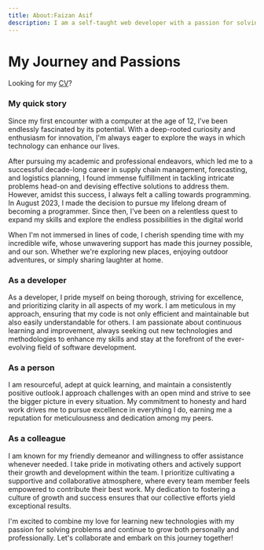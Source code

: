 ```yaml
---
title: About:Faizan Asif
description: I am a self-taught web developer with a passion for solving problems and creating immersive digital experiences. I am constantly seeking new challenges and opportunities for personal growth, always striving to push boundaries and expand my horizons. As I embark on my journey in web development, I am eager to apply my passion for innovation and dedication to excellence to contribute meaningfully to projects and make a positive impact in the tech industry.
---
```


# My Journey and Passions

Looking for my [CV](https://www.dropbox.com/scl/fi/lge99usylkol44drd65nt/Faizan-Asif-Butt-Resume.pdf?rlkey=g6xq1lh182g47cejgb0xrieko&dl=0)?

### My quick story

Since my first encounter with a computer at the age of 12, I've been endlessly fascinated by its potential. With a deep-rooted curiosity and enthusiasm for innovation, I'm always eager to explore the ways in which technology can enhance our lives.

After pursuing my academic and professional endeavors, which led me to a successful decade-long career in supply chain management, forecasting, and logistics planning, I found immense fulfillment in tackling intricate problems head-on and devising effective solutions to address them. However, amidst this success, I always felt a calling towards programming. In August 2023, I made the decision to pursue my lifelong dream of becoming a programmer. Since then, I've been on a relentless quest to expand my skills and explore the endless possibilities in the digital world

When I'm not immersed in lines of code, I cherish spending time with my
incredible wife, whose unwavering support has made this journey
possible, and our son. Whether we're exploring new places, enjoying
outdoor adventures, or simply sharing laughter at home.

### As a developer

As a developer, I pride myself on being thorough, striving for excellence, and prioritizing clarity in all aspects of my work. I am meticulous in my approach, ensuring that my code is not only efficient and maintainable but also easily understandable for others. I am passionate about continuous learning and improvement, always seeking out new technologies and methodologies to enhance my skills and stay at the forefront of the ever-evolving field of software development.

### As a person

I am resourceful, adept at quick learning, and maintain a consistently positive outlook.I approach challenges with an open mind and strive to see the bigger picture in every situation. My commitment to honesty and hard work drives me to pursue excellence in everything I do, earning me a reputation for meticulousness and dedication among my peers.

### As a colleague

I am known for my friendly demeanor and willingness to offer assistance whenever needed. I take pride in motivating others and actively support their growth and development within the team. I prioritize cultivating a supportive and collaborative atmosphere, where every team member feels empowered to contribute their best work. My dedication to fostering a culture of growth and success ensures that our collective efforts yield exceptional results.

I'm excited to combine my love for learning new technologies with my
passion for solving problems and continue to grow both personally
and professionally. Let's collaborate and embark on this journey
together!
